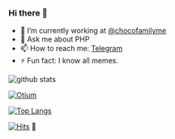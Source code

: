 ### Hi there 👋

- 🔭 I’m currently working at [@chocofamilyme](https://github.com/chocofamilyme)
- 💬 Ask me about PHP
- 📫 How to reach me: [Telegram](https://t.me/loot_js)
- ⚡ Fun fact: I know all memes.

![github stats](https://github-readme-stats.vercel.app/api?username=Lootjs&show_icons=true)

[![Otium](https://github-readme-stats.vercel.app/api/pin/?username=Lootjs&repo=otium)](https://github.com/Lootjs/otium)

[![Top Langs](https://github-readme-stats.vercel.app/api/top-langs/?username=Lootjs)](https://github.com/Lootjs/)

[![Hits](http://hits.dwyl.com/Lootjs/Lootjs.svg)](http://hits.dwyl.com/Lootjs/Lootjs) :eyes:
